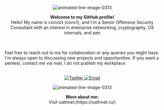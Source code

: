 

<p align="center" ![4ksgiuqaqj6a1](https://pic.swat.wiki/pic/ea6a77db6b13aa4be54ef3a2c4594b0ec8b81268ad1e38ae6406e4b0d504d28f.gif)




<p align="center" href="https://www.animatedimages.org/cat-lines-562.htm"><img src="https://www.animatedimages.org/data/media/562/animated-line-image-0313.gif" border="0" alt="animated-line-image-0313" /></p>
<p align="center">

</p>

<p align="center">
  <strong>Welcome to my GitHub profile!</strong><br>
  Hello! My name is convict (conv1), and I'm a Senior Offensive Security Consultant with an interest in enterprise networking, cryptography, OS internals, and pen
  
  <br><br>
  Feel free to reach out to me for collaboration or any queries you might have. I'm always open to discussing new projects and opportunities. 
  If you want a pentest, contact me via mail, I do not publish my workplace
  <br><br>
</p>
<p align="center">
  <a href="https://twitter.com/kayte" target="_blank">
    <img src="https://img.shields.io/badge/Twitter-F0F0F0.svg?style=for-the-badge&logo=Twitter&logoColor=Black" alt="Twitter">
  </a>
  <a href="ethical.infos@proton.me">
    <img src="https://img.shields.io/badge/Email-F0F0F0.svg?style=for-the-badge&logo=GMail&logoColor=Black" alt="Email">
  </a>
</p>


<p align="center" href="https://www.animatedimages.org/cat-lines-562.htm"><img src="https://www.animatedimages.org/data/media/562/animated-line-image-0313.gif" border="0" alt="animated-line-image-0313" /></p>
<p align="center">
  <strong>More about me:</strong><br>
Visit oathnet:(https://oathnet.ru/) </p>



